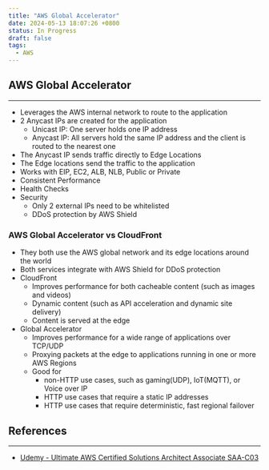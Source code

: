 ```yaml
---
title: "AWS Global Accelerator"
date: 2024-05-13 18:07:26 +0800
status: In Progress
draft: false
tags:
  - AWS
---
```

## AWS Global Accelerator
---
- Leverages the AWS internal network to route to the application
- 2 Anycast IPs are created for the application
	- Unicast IP: One server holds one IP address
	- Anycast IP: All servers hold the same IP address and the client is routed to the nearest one
- The Anycast IP sends traffic directly to Edge Locations
- The Edge locations send the traffic to the application
- Works with EIP, EC2, ALB, NLB, Public or Private
- Consistent Performance
- Health Checks
- Security
	- Only 2 external IPs need to be whitelisted
	- DDoS protection by AWS Shield

### AWS Global Accelerator vs CloudFront
- They both use the AWS global network and its edge locations around the world
- Both services integrate with AWS Shield for DDoS protection
- CloudFront
	- Improves performance for both cacheable content (such as images and videos)
	- Dynamic content (such as API acceleration and dynamic site delivery)
	- Content is served at the edge
- Global Accelerator
	- Improves performance for a wide range of applications over TCP/UDP
	- Proxying packets at the edge to applications running in one or more AWS Regions
	- Good for
		- non-HTTP use cases, such as gaming(UDP), IoT(MQTT), or Voice over IP
		- HTTP use cases that require a static IP addresses
		- HTTP use cases that require deterministic, fast regional failover

## References
---
- [Udemy - Ultimate AWS Certified Solutions Architect Associate SAA-C03](https://www.udemy.com/course/aws-certified-solutions-architect-associate-saa-c03)
